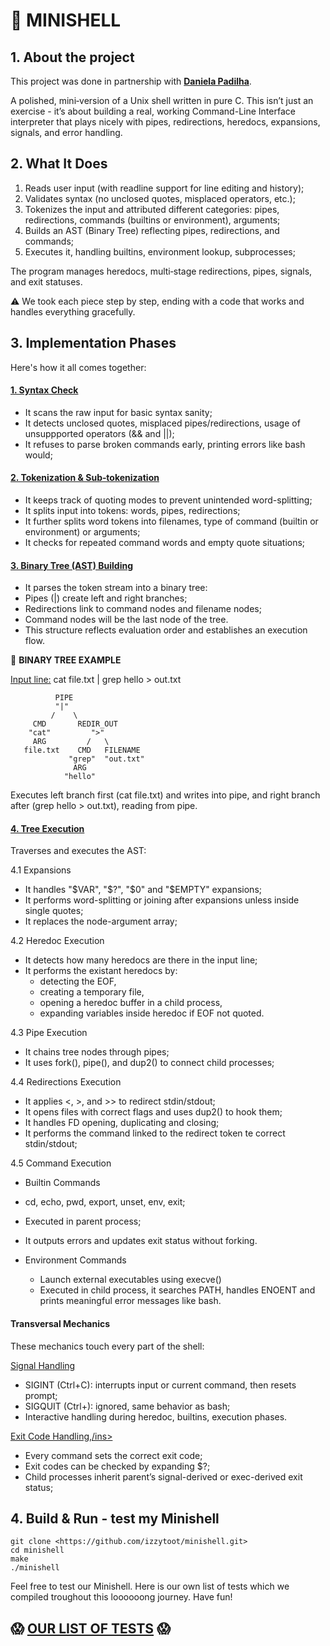 # 🐚 MINISHELL 

## 1. About the project
This project was done in partnership with [**Daniela Padilha**](https://github.com/Daniela-Padilha).

A polished, mini‑version of a Unix shell written in pure C. This isn’t just an exercise - it’s about building a real, working Command-Line Interface interpreter that plays nicely with pipes, redirections, heredocs, expansions, signals, and error handling.

## 2. What It Does
1. Reads user input (with readline support for line editing and history);
2. Validates syntax (no unclosed quotes, misplaced operators, etc.);
3. Tokenizes the input and attributed different categories: pipes, redirections, commands (builtins or environment), arguments;
4. Builds an AST (Binary Tree) reflecting pipes, redirections, and commands;
5. Executes it, handling builtins, environment lookup, subprocesses;

The program manages heredocs, multi‑stage redirections, pipes, signals, and exit statuses.

⚠️ We took each piece step by step, ending with a code that works and handles everything gracefully.

## 3. Implementation Phases
Here's how it all comes together:

#### <ins>1. Syntax Check</ins>
- It scans the raw input for basic syntax sanity;
- It detects unclosed quotes, misplaced pipes/redirections, usage of unsuppported operators (&& and ||);
- It refuses to parse broken commands early, printing errors like bash would;

#### <ins>2. Tokenization & Sub‑tokenization</ins>
- It keeps track of quoting modes to prevent unintended word-splitting;
- It splits input into tokens: words, pipes, redirections;
- It further splits word tokens into filenames, type of command (builtin or environment) or arguments;
- It checks for repeated command words and empty quote situations;

#### <ins>3. Binary Tree (AST) Building</ins>
- It parses the token stream into a binary tree:
- Pipes (|) create left and right branches;
- Redirections link to command nodes and filename nodes;
- Command nodes will be the last node of the tree.
- This structure reflects evaluation order and establishes an execution flow.

🌳 **BINARY TREE EXAMPLE** 

<ins>Input line:</ins> cat file.txt | grep hello > out.txt

              PIPE
              "|"
             /    \
         CMD       REDIR_OUT
        "cat"         ">"
         ARG         /   \
       file.txt    CMD   FILENAME
                 "grep"  "out.txt"
                  ARG
                "hello"

Executes left branch first (cat file.txt) and writes into pipe, and right branch after (grep hello > out.txt), reading from pipe.

#### <ins>4. Tree Execution</ins>
Traverses and executes the AST:

4.1 Expansions

- It handles "$VAR", "$?", "$0" and "$EMPTY" expansions;
- It performs word-splitting or joining after expansions unless inside single quotes;
- It replaces the node-argument array;

4.2 Heredoc Execution

- It detects how many heredocs are there in the input line;
- It performs the existant heredocs by:
  - detecting the EOF,
  - creating a temporary file,
  - opening a heredoc buffer in a child process,
  - expanding variables inside heredoc if EOF not quoted.

4.3 Pipe Execution

- It chains tree nodes through pipes;
- It uses fork(), pipe(), and dup2() to connect child processes;

4.4 Redirections Execution

- It applies <, >, and >> to redirect stdin/stdout;
- It opens files with correct flags and uses dup2() to hook them;
- It handles FD opening, duplicating and closing;
- It performs the command linked to the redirect token te correct stdin/stdout;

4.5 Command Execution

-  Builtin Commands
  - cd, echo, pwd, export, unset, env, exit;
  - Executed in parent process;
  - It outputs errors and updates exit status without forking.

- Environment Commands
  - Launch external executables using execve()
  - Executed in child process, it searches PATH, handles ENOENT and prints meaningful error messages like bash.

#### Transversal Mechanics
These mechanics touch every part of the shell:

<ins>Signal Handling</ins>

- SIGINT (Ctrl+C): interrupts input or current command, then resets prompt;
- SIGQUIT (Ctrl+\): ignored, same behavior as bash;
- Interactive handling during heredoc, builtins, execution phases.

<ins>Exit Code Handling,/ins>

- Every command sets the correct exit code;
- Exit codes can be checked by expanding $?;
- Child processes inherit parent’s signal-derived or exec-derived exit status;

## 4. Build & Run - test my Minishell

```
git clone <https://github.com/izzytoot/minishell.git>
cd minishell
make
./minishell
```

Feel free to test our Minishell. Here is our own list of tests which we compiled troughout this loooooong journey. Have fun!

## 😱 **[OUR LIST OF TESTS](https://www.notion.so/meeru/1d02544e44e2807d9013fd3eefbfebf4?v=1d02544e44e28087a970000c7fb78979)** 😱
